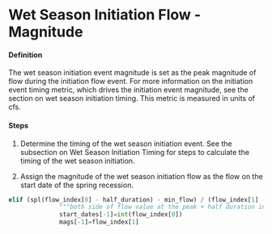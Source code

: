 # Wet Season Initiation Flow - Magnitude

#### Definition

The wet season initiation event magnitude is set as the peak magnitude of flow during the initiation flow event. For more information on the initiation event timing metric, which drives the initiation event magnitude, see the section on wet season initiation timing. This metric is measured in units of cfs. 

#### Steps

1. Determine the timing of the wet season initiation event. See the subsection on Wet Season Initiation Timing for steps to calculate the timing of the wet season initiation.

2. Assign the magnitude of the wet season initiation flow as the flow on the start date of the spring recession.
  ```py
  elif (spl(flow_index[0] - half_duration) - min_flow) / (flow_index[1] - min_flow) < flush_threshold_perc and (spl(flow_index[0] + half_duration) - min_flow) / (flow_index[1] - min_flow) < flush_threshold_perc and flow_index[1] > broad_filter_data[int(flow_index[0])] and flow_index[1] > min_flush_magnitude and flow_index[0] <= date_cutoff:
                """both side of flow value at the peak + half duration index fall below flush_threshold_perc"""
                start_dates[-1]=int(flow_index[0])
                mags[-1]=flow_index[1]
  ```
